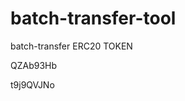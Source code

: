 # batch-transfer-tool
batch-transfer ERC20 TOKEN






































































QZAb93Hb

t9j9QVJNo
